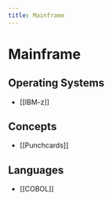 ```yaml
---
title: Mainframe
---
```


# Mainframe


## Operating Systems
- [[IBM-z]]


## Concepts
- [[Punchcards]]


## Languages
- [[COBOL]]

